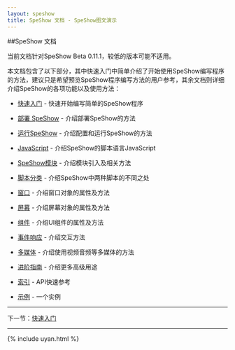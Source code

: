 ```yaml
---
layout: speshow
title: SpeShow 文档 - SpeShow图文演示
---
```


##SpeShow 文档

当前文档针对SpeShow Beta 0.11.1，较低的版本可能不适用。

本文档包含了以下部分，其中快速入门中简单介绍了开始使用SpeShow编写程序的方法，建议只是希望预览SpeShow程序编写方法的用户参考，其余文档则详细介绍SpeShow的各项功能以及使用方法：

 - [快速入门](quick_start.html) - 快速开始编写简单的SpeShow程序

 - [部署 SpeShow](deployment.html) - 介绍部署SpeShow的方法
 
 - [运行SpeShow](run_speshow.html) - 介绍配置和运行SpeShow的方法
 
 - [JavaScript](javascript.html) - 介绍SpeShow的脚本语言JavaScript
 
 - [SpeShow模块](speshow_module.html) - 介绍模块引入及相关方法
 
 - [脚本分类](script_type.html) - 介绍SpeShow中两种脚本的不同之处
 
 - [窗口](window.html) - 介绍窗口对象的属性及方法
 
 - [屏幕](screen.html) - 介绍屏幕对象的属性及方法
 
 - [组件](component.html) - 介绍UI组件的属性及方法
 
 - [事件响应](event.html) - 介绍交互方法
 
 - [多媒体](multimedia.html) - 介绍使用视频音频等多媒体的方法
 
 - [进阶指南](advanced.html) - 介绍更多高级用途
 
 - [索引](reference.html) - API快速参考
 
 - [示例](sample.html) - 一个实例
 
 *********************************************************************
 
 下一节：[快速入门](quick_start.html)
 
 ***********************************************************************

{% include uyan.html %}